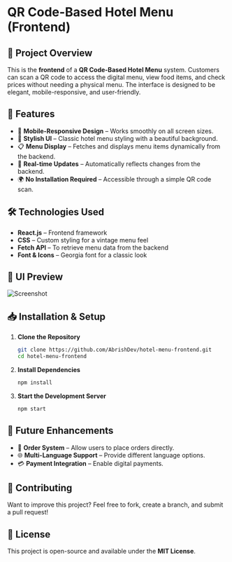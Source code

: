 # QR Code-Based Hotel Menu (Frontend)

## 📌 Project Overview
This is the **frontend** of a **QR Code-Based Hotel Menu** system. Customers can scan a QR code to access the digital menu, view food items, and check prices without needing a physical menu. The interface is designed to be elegant, mobile-responsive, and user-friendly.

## 🚀 Features
- 📱 **Mobile-Responsive Design** – Works smoothly on all screen sizes.
- 🎨 **Stylish UI** – Classic hotel menu styling with a beautiful background.
- 📋 **Menu Display** – Fetches and displays menu items dynamically from the backend.
- 🔄 **Real-time Updates** – Automatically reflects changes from the backend.
- 🌍 **No Installation Required** – Accessible through a simple QR code scan.

## 🛠️ Technologies Used
- **React.js** – Frontend framework
- **CSS** – Custom styling for a vintage menu feel
- **Fetch API** – To retrieve menu data from the backend
- **Font & Icons** – Georgia font for a classic look

## 📸 UI Preview
![Screenshot](./screenshot.png) 

## 📥 Installation & Setup
1. **Clone the Repository**
   ```sh
   git clone https://github.com/AbrishDev/hotel-menu-frontend.git
   cd hotel-menu-frontend
   ```
2. **Install Dependencies**
   ```sh
   npm install
   ```
3. **Start the Development Server**
   ```sh
   npm start
   ```

## 📌 Future Enhancements
- 🛒 **Order System** – Allow users to place orders directly.
- 🌐 **Multi-Language Support** – Provide different language options.
- 💳 **Payment Integration** – Enable digital payments.

## 🤝 Contributing
Want to improve this project? Feel free to fork, create a branch, and submit a pull request!

## 📜 License
This project is open-source and available under the **MIT License**.


